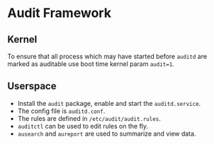 # Audit Framework

## Kernel

To ensure that all process which may have started before `auditd` are marked as auditable use boot time kernel param `audit=1`.

## Userspace

* Install the `audit` package, enable and start the `auditd.service`.
* The config file is `auditd.conf`.
* The rules are defined in `/etc/audit/audit.rules`.
* `auditctl` can be used to edit rules on the fly.
* `ausearch` and `aureport` are used to summarize and view data.
